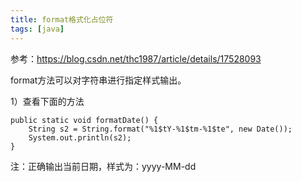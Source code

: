 ```yaml
---
title: format格式化占位符
tags: [java]
---
```


参考：https://blog.csdn.net/thc1987/article/details/17528093

format方法可以对字符串进行指定样式输出。

1）查看下面的方法

```
public static void formatDate() {
    String s2 = String.format("%1$tY-%1$tm-%1$te", new Date());  
    System.out.println(s2);  
}
```

注：正确输出当前日期，样式为：yyyy-MM-dd